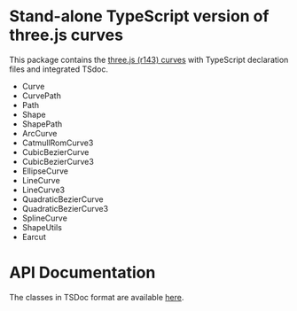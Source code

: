 # Stand-alone TypeScript version of three.js curves

This package contains the [three.js (r143) curves](https://threejs.org/docs/#api/en/extras/core/Curve) with TypeScript declaration files and integrated TSdoc.

* Curve
* CurvePath
* Path
* Shape
* ShapePath
* ArcCurve
* CatmullRomCurve3
* CubicBezierCurve
* CubicBezierCurve3
* EllipseCurve
* LineCurve
* LineCurve3
* QuadraticBezierCurve
* QuadraticBezierCurve3
* SplineCurve
* ShapeUtils
* Earcut

# API Documentation
The classes in TSDoc format are available [here](https://ros2jsguy.github.io/threejs-curves/index.html).
